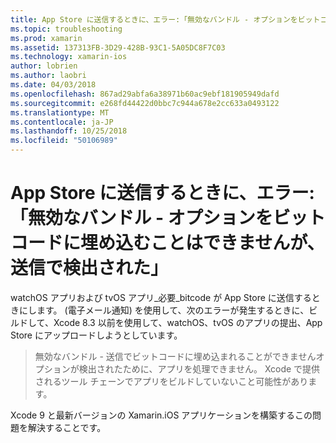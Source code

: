 ```yaml
---
title: App Store に送信するときに、エラー:「無効なバンドル - オプションをビットコードに埋め込むことはできませんが、送信で検出された」
ms.topic: troubleshooting
ms.prod: xamarin
ms.assetid: 137313FB-3D29-428B-93C1-5A05DC8F7C03
ms.technology: xamarin-ios
author: lobrien
ms.author: laobri
ms.date: 04/03/2018
ms.openlocfilehash: 867ad29abfa6a38971b60ac9ebf181905949dafd
ms.sourcegitcommit: e268fd44422d0bbc7c944a678e2cc633a0493122
ms.translationtype: MT
ms.contentlocale: ja-JP
ms.lasthandoff: 10/25/2018
ms.locfileid: "50106989"
---
```

# <a name="error-when-submitting-to-app-store-invalid-bundle---options-not-allowed-to-be-embedded-in-bitcode-are-detected-in-the-submission"></a>App Store に送信するときに、エラー:「無効なバンドル - オプションをビットコードに埋め込むことはできませんが、送信で検出された」

watchOS アプリおよび tvOS アプリ_必要_bitcode が App Store に送信するときにします。 (電子メール通知) を使用して、次のエラーが発生するときに、ビルドして、Xcode 8.3 以前を使用して、watchOS、tvOS のアプリの提出、App Store にアップロードしようとしています。

>無効なバンドル - 送信でビットコードに埋め込まれることができませんオプションが検出されたために、アプリを処理できません。 Xcode で提供されるツール チェーンでアプリをビルドしていないこと可能性があります。

Xcode 9 と最新バージョンの Xamarin.iOS アプリケーションを構築するこの問題を解決することです。
